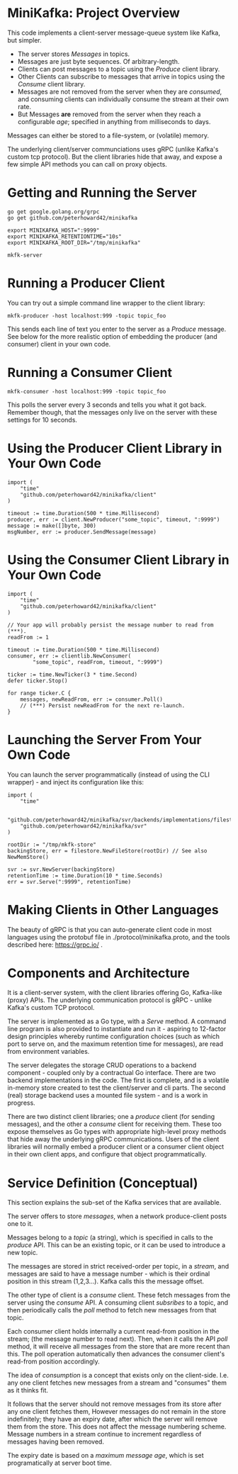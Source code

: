 # MiniKafka: Project Overview

This code implements a client-server message-queue system like Kafka, but simpler.

- The server stores *Messages* in topics.
- Messages are just byte sequences. Of arbitrary-length.
- Clients can post messages to a topic using the *Produce* client library.
- Other Clients can subscribe to messages that arrive in topics using the
  *Consume* client library.
- Messages are not removed from the server when they are *consumed*, and
  consuming clients can individually consume the stream at their own rate.
- But Messages **are** removed from the server when they reach a configurable
  *age*; specified in anything from milliseconds to days.

Messages can either be stored to a file-system, or (volatile) memory.

The underlying client/server communciations uses gRPC (unlike Kafka's custom tcp
protocol). But the client libraries hide that away, and expose a few simple API 
methods you can call on proxy objects.

# Getting and Running the Server

    go get google.golang.org/grpc
    go get github.com/peterhoward42/minikafka

    export MINIKAFKA_HOST=":9999"
    export MINIKAFKA_RETENTIONTIME="10s"
    export MINIKAFKA_ROOT_DIR="/tmp/minikafka"

    mkfk-server

# Running a Producer Client

You can try out a simple command line wrapper to the client library:

    mkfk-producer -host localhost:999 -topic topic_foo

This sends each line of text you enter to the server as a *Produce* message.
See below for the more realistic option of embedding the producer (and consumer) 
client in your own code.

# Running a Consumer Client

    mkfk-consumer -host localhost:999 -topic topic_foo

This polls the server every 3 seconds and tells you what it got back.
Remember though, that the messages only live on the server with these settings
for 10 seconds.

# Using the Producer Client Library in Your Own Code

    import (
        "time"
        "github.com/peterhoward42/minikafka/client"
    )

	timeout := time.Duration(500 * time.Millisecond)
	producer, err := client.NewProducer("some_topic", timeout, ":9999")
    message := make([]byte, 300)
    msgNumber, err := producer.SendMessage(message)

# Using the Consumer Client Library in Your Own Code

    import (
        "time"
        "github.com/peterhoward42/minikafka/client"
    )

    // Your app will probably persist the message number to read from (***).
	readFrom := 1 

	timeout := time.Duration(500 * time.Millisecond)
	consumer, err := clientlib.NewConsumer(
            "some_topic", readFrom, timeout, ":9999")

	ticker := time.NewTicker(3 * time.Second)
	defer ticker.Stop()

	for range ticker.C {
		messages, newReadFrom, err := consumer.Poll()
        // (***) Persist newReadFrom for the next re-launch.
	}

# Launching the Server From Your Own Code

You can launch the server programmatically (instead of using the CLI wrapper) - and 
inject its configuration like this:


    import (
        "time"

        "github.com/peterhoward42/minikafka/svr/backends/implementations/filestore"
        "github.com/peterhoward42/minikafka/svr"
    )

    rootDir := "/tmp/mkfk-store"
    backingStore, err = filestore.NewFileStore(rootDir) // See also NewMemStore()

	svr := svr.NewServer(backingStore)
    retentionTime := time.Duration(10 * time.Seconds)
	err = svr.Serve(":9999", retentionTime)

# Making Clients in Other Languages

The beauty of gRPC is that you can auto-generate client code in most languages
using the protobuf file in ./protocol/minikafka.proto, and the tools described here:
https://grpc.io/ .








# Components and Architecture

It is a client-server system, with the client libraries offering Go, Kafka-like
(proxy) APIs. The underlying communication protocol is gRPC - unlike Kafka's
custom TCP protocol.

The server is implemented as a Go type, with a *Serve* method. A command line
program is also provided to instantiate and run it - aspiring to 12-factor design
principles whereby runtime configuration choices (such as which 
port to serve on, and the maximum retention time for messages), are read from
environment variables.

The server delegates the storage CRUD operations to a backend component - coupled
only by a contractual Go interface. There are two backend implementations in 
the code. The first is complete, and is a volatile in-memory store created to 
test the client/server and cli parts. The second (real) storage backend uses a
mounted file system - and is a work in progress.

There are two distinct client libraries; one a *produce* client (for sending
messages), and the other a *consume* client for receiving them. These too expose
themselves as Go types with appropriate high-level proxy methods that hide away
the underlying gRPC communications. Users of the client libraries will normally
embed a producer client or a consumer client object in their own client apps, and
configure that object programmatically.

# Service Definition (Conceptual)

This section explains the sub-set of the Kafka services that are available.

The server offers to store *messages*, when a network produce-client posts one 
to it.

Messages belong to a *topic* (a string), which is specified in calls to the
*produce* API. This can be an existing topic, or it can be used to introduce
a new topic.

The messages are stored in strict received-order per topic, in a *stream*,
and messages are said to have a message number - which is their ordinal
position in this stream (1,2,3...). Kafka calls this the message offset.

The other type of client is a *consume* client. These fetch messages from the
server using the *consume* API. A consuming client *subsribes* to a topic,
and then periodically calls the *poll* method to fetch new messages from that
topic.

Each consumer client holds internally a current read-from position in the
stream; (the message number to read next). Then, when it calls the API *poll*
method, it will receive all messages from the store that are more recent than 
this. The poll operation automatically then advances the consumer client's 
read-from position accordingly.

The idea of *consumption* is a concept that exists only on the client-side. I.e.
any one client fetches new messages from a stream and "consumes" them as it
thinks fit.

It follows that the server should not remove messages from its store after any
one client fetches them, However messages do not remain in the store
indefinitely; they have an expiry date, after which the server will remove them
from the store. This does not affect the message numbering scheme. Message
numbers in a stream continue to increment regardless of messages having been
removed.

The expiry date is based on a *maximum message age*, which is set 
programatically at server boot time.
